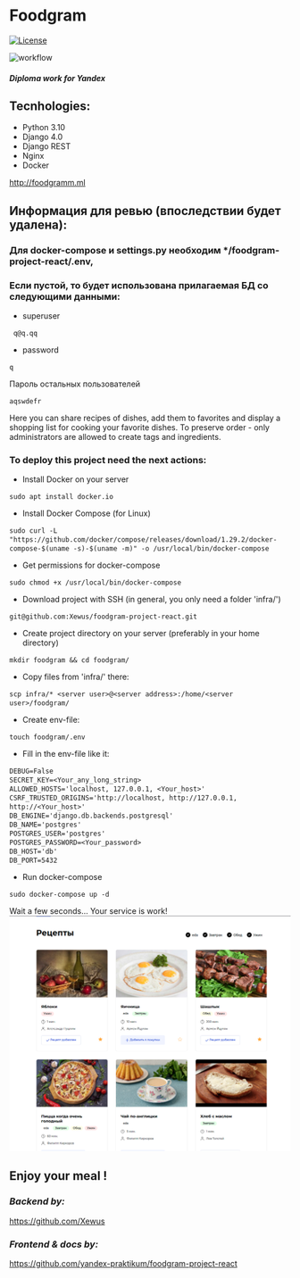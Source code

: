 # Foodgram

[![License](https://img.shields.io/badge/License-BSD_2--Clause-orange.svg)](https://opensource.org/licenses/BSD-2-Clause)

![workflow](https://github.com/Xewus/Foodgram/actions/workflows/main.yml/badge.svg)

#### *Diploma work for Yandex*

## Tecnhologies:
- Python 3.10
- Django 4.0
- Django REST
- Nginx
- Docker

http://foodgramm.ml

## Информация для ревью (впоследствии будет удалена):

### Для docker-compose и settings.py необходим */foodgram-project-react/.env,
### Eсли пустой, то будет использована прилагаемая БД со следующими данными:
- superuser
```
 q@q.qq
```
- password
```
q
```
Пароль остальных пользователей
```
aqswdefr
```

Here you can share recipes of dishes, add them to favorites and display a shopping list for cooking your favorite dishes.
To preserve order - only administrators are allowed to create tags and ingredients.

### To deploy this project need the next actions:

- Install Docker on your server
```
sudo apt install docker.io
```
- Install Docker Compose (for Linux)
```
sudo curl -L "https://github.com/docker/compose/releases/download/1.29.2/docker-compose-$(uname -s)-$(uname -m)" -o /usr/local/bin/docker-compose
```
- Get permissions for docker-compose
```
sudo chmod +x /usr/local/bin/docker-compose
```
- Download project with SSH (in general, you only need a folder 'infra/')
```
git@github.com:Xewus/foodgram-project-react.git
```

- Create project directory on your server (preferably in your home directory)
```
mkdir foodgram && cd foodgram/
```
- Copy files from 'infra/'  there:
```
scp infra/* <server user>@<server address>:/home/<server user>/foodgram/
```
- Create env-file:
```
touch foodgram/.env
```
- Fill in the env-file like it:
```
DEBUG=False
SECRET_KEY=<Your_any_long_string>
ALLOWED_HOSTS='localhost, 127.0.0.1, <Your_host>'
CSRF_TRUSTED_ORIGINS='http://localhost, http://127.0.0.1, http://<Your_host>'
DB_ENGINE='django.db.backends.postgresql'
DB_NAME='postgres'
POSTGRES_USER='postgres'
POSTGRES_PASSWORD=<Your_password>
DB_HOST='db'
DB_PORT=5432
```
- Run docker-compose
```
sudo docker-compose up -d
```
Wait a few seconds...
Your service is work!
![Иллюстрация к проекту](https://github.com/Xewus/Foodgram/blob/master/screen.png)

## Enjoy your meal !

### *Backend by:*
https://github.com/Xewus
### *Frontend & docs by:*
https://github.com/yandex-praktikum/foodgram-project-react